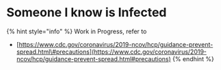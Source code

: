 # Someone I know is Infected

{% hint style="info" %}
Work in Progress, refer to

* [https://www.cdc.gov/coronavirus/2019-ncov/hcp/guidance-prevent-spread.html\#precautions](https://www.cdc.gov/coronavirus/2019-ncov/hcp/guidance-prevent-spread.html#precautions)
{% endhint %}

